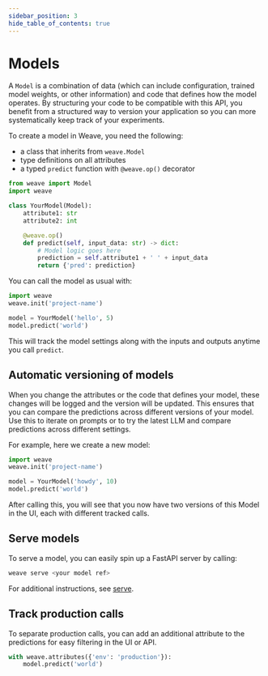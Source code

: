 ```yaml
---
sidebar_position: 3
hide_table_of_contents: true
---
```


# Models

A `Model` is a combination of data (which can include configuration, trained model weights, or other information) and code that defines how the model operates. By structuring your code to be compatible with this API, you benefit from a structured way to version your application so you can more systematically keep track of your experiments.

To create a model in Weave, you need the following:
- a class that inherits from `weave.Model`
- type definitions on all attributes
- a typed `predict` function with `@weave.op()` decorator

```python
from weave import Model
import weave

class YourModel(Model):
    attribute1: str
    attribute2: int

    @weave.op()
    def predict(self, input_data: str) -> dict:
        # Model logic goes here
        prediction = self.attribute1 + ' ' + input_data
        return {'pred': prediction}
```

You can call the model as usual with:
```python
import weave
weave.init('project-name')

model = YourModel('hello', 5)
model.predict('world')
```

This will track the model settings along with the inputs and outputs anytime you call `predict`.

## Automatic versioning of models

When you change the attributes or the code that defines your model, these changes will be logged and the version will be updated.
This ensures that you can compare the predictions across different versions of your model. Use this to iterate on prompts or to try the latest LLM and compare predictions across different settings. 

For example, here we create a new model:
```python
import weave
weave.init('project-name')

model = YourModel('howdy', 10)
model.predict('world')
```

After calling this, you will see that you now have two versions of this Model in the UI, each with different tracked calls.

## Serve models

To serve a model, you can easily spin up a FastAPI server by calling:
```bash
weave serve <your model ref>
```

For additional instructions, see [serve](/guides/tools/serve).

## Track production calls

To separate production calls, you can add an additional attribute to the predictions for easy filtering in the UI or API. 

```python
with weave.attributes({'env': 'production'}):
    model.predict('world')
```
